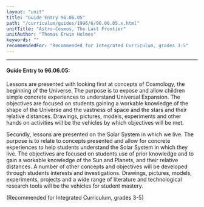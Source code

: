 ```yaml
---
layout: "unit"
title: "Guide Entry 96.06.05"
path: "/curriculum/guides/1996/6/96.06.05.x.html"
unitTitle: "Astro-Cosmos, The Last Frontier"
unitAuthor: "Thomas Erwin Holmes"
keywords: ""
recommendedFor: "Recommended for Integrated Curriculum, grades 3-5"
---
```

<body>
<hr/>
 <h4>
  Guide Entry to 96.06.05:
 </h4>
 Lessons are presented with looking first at concepts of Cosmology, the beginning of the Universe. The purpose is to expose and allow children simple concrete experiences to understand Universal Expansion. The objectives are focused on students gaining a workable knowledge of the shape of the Universe and the vastness of space and the stars and their relative distances. Drawings, pictures, models, experiments and other hands on activities will be the vehicles by which objectives will be met.
 <p>
  Secondly, lessons are presented on the Solar System in which we live. The purpose is to relate to concepts presented and allow for concrete experiences to help students understand the Solar System in which they live. The objectives are focused on students use of prior knowledge and to gain a workable knowledge of the Sun and Planets, and their relative distances. A number of other concepts and objectives will be developed through students interests and investigations. Drawings, pictures, models, experiments, projects and a wide range of literature and technological research tools will be the vehicles for student mastery.
 </p>
 <p>
  (Recommended for Integrated Curriculum, grades 3-5)
 </p>

</body>